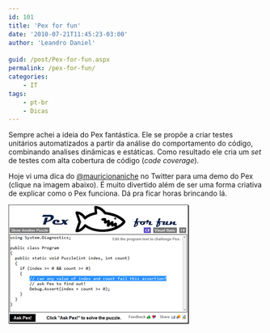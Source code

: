 ```yaml
---
id: 101
title: 'Pex for fun'
date: '2010-07-21T11:45:23-03:00'
author: 'Leandro Daniel'

guid: /post/Pex-for-fun.aspx
permalink: /pex-for-fun/
categories:
    - IT
tags:
    - pt-br
    - Dicas
---
```


Sempre achei a ideia do Pex fantástica. Ele se propõe a criar testes unitários automatizados a partir da análise do comportamento do código, combinando analises dinâmicas e estáticas. Como resultado ele cria um *set* de testes com alta cobertura de código (*code coverage*).

Hoje vi uma dica do [@mauricionaniche](http://twitter.com/mauricioaniche) no Twitter para uma demo do Pex (clique na imagem abaixo). É muito divertido além de ser uma forma criativa de explicar como o Pex funciona. Dá pra ficar horas brincando lá.

[![pexforfun](/assets/pics/pexforfun.png "pexforfun")](http://pexforfun.com/)
